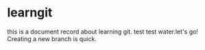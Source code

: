 # learngit
this is a document record about learning git.
test test water.let's go!
Creating a new branch is quick.